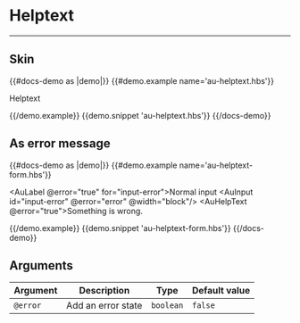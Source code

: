 # Helptext

---

## Skin

{{#docs-demo as |demo|}}
  {{#demo.example name='au-helptext.hbs'}}
    <p>
      <AuHelpText>Helptext</AuHelpText>
    </p>
  {{/demo.example}}
  {{demo.snippet 'au-helptext.hbs'}}
{{/docs-demo}}

## As error message

{{#docs-demo as |demo|}}
  {{#demo.example name='au-helptext-form.hbs'}}
    <div class="au-c-form">
      <p>
        <AuLabel @error="true" for="input-error">Normal input</AuLabel>
        <AuInput id="input-error" @error="error" @width="block"/>
        <AuHelpText @error="true">Something is wrong.</AuHelpText>
      </p>
    </div>
  {{/demo.example}}
  {{demo.snippet 'au-helptext-form.hbs'}}
{{/docs-demo}}

## Arguments

| Argument      | Description | Type | Default value |
| ------------- | ----------- | ---- | ------------- |
| `@error` | Add an error state  | `boolean` | `false` |
